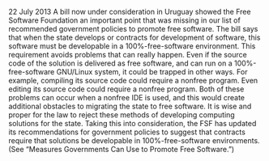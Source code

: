 22 July 2013 A bill now under consideration in Uruguay showed the Free Software Foundation an important point that was missing in our list of recommended government policies to promote free software. The bill says that when the state develops or contracts for development of software, this software must be developable in a 100%-free-software environment. This requirement avoids problems that can really happen. Even if the source code of the solution is delivered as free software, and can run on a 100%-free-software GNU/Linux system, it could be trapped in other ways. For example, compiling its source code could require a nonfree program. Even editing its source code could require a nonfree program. Both of these problems can occur when a nonfree IDE is used, and this would create additional obstacles to migrating the state to free software. It is wise and proper for the law to reject these methods of developing computing solutions for the state. Taking this into consideration, the FSF has updated its recommendations for government policies to suggest that contracts require that solutions be developable in 100%-free-software environments. (See “Measures Governments Can Use to Promote Free Software.”)